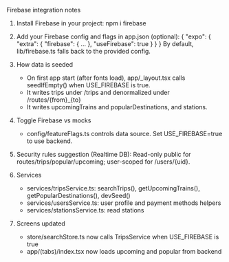 Firebase integration notes

1) Install Firebase in your project:
   npm i firebase

2) Add your Firebase config and flags in app.json (optional):
   {
     "expo": {
       "extra": {
         "firebase": { ... },
         "useFirebase": true
       }
     }
   }
   By default, lib/firebase.ts falls back to the provided config.

3) How data is seeded
   - On first app start (after fonts load), app/_layout.tsx calls seedIfEmpty() when USE_FIREBASE is true.
   - It writes trips under /trips and denormalized under /routes/{from}_{to}
   - It writes upcomingTrains and popularDestinations, and stations.

4) Toggle Firebase vs mocks
   - config/featureFlags.ts controls data source. Set USE_FIREBASE=true to use backend.

5) Security rules suggestion (Realtime DB):
   Read-only public for routes/trips/popular/upcoming; user-scoped for /users/{uid}.

6) Services
   - services/tripsService.ts: searchTrips(), getUpcomingTrains(), getPopularDestinations(), devSeed()
   - services/usersService.ts: user profile and payment methods helpers
   - services/stationsService.ts: read stations

7) Screens updated
   - store/searchStore.ts now calls TripsService when USE_FIREBASE is true
   - app/(tabs)/index.tsx now loads upcoming and popular from backend
